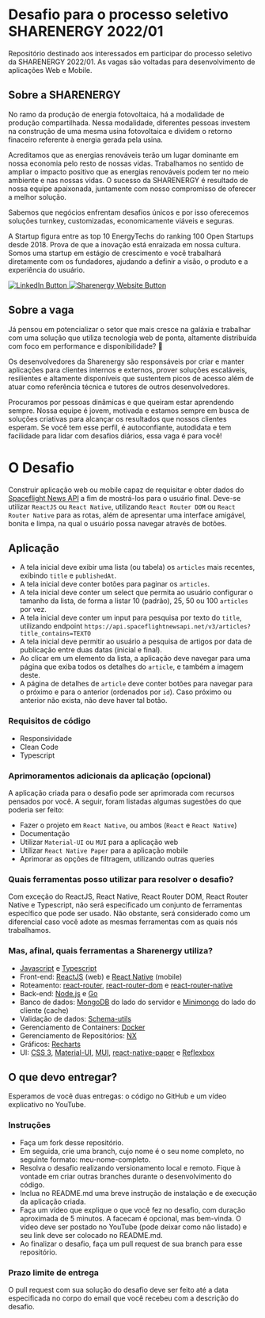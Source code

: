 # Desafio para o processo seletivo SHARENERGY 2022/01

Repositório destinado aos interessados em participar do processo seletivo da SHARENERGY 2022/01. As vagas são voltadas para desenvolvimento de aplicações Web e Mobile.

## Sobre a SHARENERGY

No ramo da produção de energia fotovoltaica, há a modalidade de produção compartilhada. Nessa modalidade, diferentes pessoas investem na construção de uma mesma usina fotovoltaica e dividem o retorno finaceiro referente à energia gerada pela usina.

Acreditamos que as energias renováveis terão um lugar dominante em nossa economia pelo resto de nossas vidas. Trabalhamos no sentido de ampliar o impacto positivo que as energias renováveis podem ter no meio ambiente e nas nossas vidas. O sucesso da SHARENERGY é resultado de nossa equipe apaixonada, juntamente com nosso compromisso de oferecer a melhor solução.

Sabemos que negócios enfrentam desafios únicos e por isso oferecemos soluções turnkey, customizadas, economicamente viáveis e seguras.

A Startup figura entre as top 10 EnergyTechs do ranking 100 Open Startups desde 2018. Prova de que a inovação está enraizada em nossa cultura. Somos uma startup em estágio de crescimento e você trabalhará diretamente com os fundadores, ajudando a definir a visão, o produto e a experiência do usuário.

<p align="left">
  <a href="https://www.linkedin.com/company/sharenergy-brasil/">
    <img src="https://img.shields.io/badge/LinkedIn-%230077B5.svg?&style=flat-square&logo=linkedin&logoColor=white" alt="LinkedIn Button">
  </a>
  <a href="https://sharenergy.com.br/">
    <img src="https://img.shields.io/badge/-Website-red" alt="Sharenergy Website Button">
  </a>
</p>

## Sobre a vaga

Já pensou em potencializar o setor que mais cresce na galáxia e trabalhar com uma solução que utiliza tecnologia web de ponta, altamente distribuída com foco em performance e disponibilidade? 👀

Os desenvolvedores da Sharenergy são responsáveis por criar e manter aplicações para clientes internos e externos, prover soluções escaláveis, resilientes e altamente disponíveis que sustentem picos de acesso além de atuar como referência técnica e tutores de outros desenvolvedores.

Procuramos por pessoas dinâmicas e que queiram estar aprendendo sempre. Nossa equipe é jovem, motivada e estamos sempre em busca de soluções criativas para alcançar os resultados que nossos clientes esperam. Se você tem esse perfil, é autoconfiante, autodidata e tem facilidade para lidar com desafios diários, essa vaga é para você!

# O Desafio

Construir aplicação web ou mobile capaz de requisitar e obter dados do [Spaceflight News API](https://spaceflightnewsapi.net/) a fim de mostrá-los para o usuário final. Deve-se utilizar `ReactJS` ou `React Native`, utilizando `React Router DOM` ou `React Router Native` para as rotas, além de apresentar uma interface amigável, bonita e limpa, na qual o usuário possa navegar através de botões.

## Aplicação

- A tela inicial deve exibir uma lista (ou tabela) os `articles` mais recentes, exibindo `title` e `publishedAt`.
- A tela inicial deve conter botões para paginar os `articles`.
- A tela inicial deve conter um select que permita ao usuário configurar o tamanho da lista, de forma a listar 10 (padrão), 25, 50 ou 100 `articles` por vez.
- A tela inicial deve conter um input para pesquisa por texto do `title`, utilizando endpoint `https://api.spaceflightnewsapi.net/v3/articles?title_contains=TEXTO`
- A tela inicial deve permitir ao usuário a pesquisa de artigos por data de publicação entre duas datas (inicial e final).
- Ao clicar em um elemento da lista, a aplicação deve navegar para uma página que exiba todos os detalhes do `article`, e também a imagem deste.
- A página de detalhes de `article` deve conter botões para navegar para o próximo e para o anterior (ordenados por `id`). Caso próximo ou anterior não exista, não deve haver tal botão.

### Requisitos de código

- Responsividade
- Clean Code
- Typescript

### Aprimoramentos adicionais da aplicação (opcional)

A aplicação criada para o desafio pode ser aprimorada com recursos pensados por você. A seguir, foram listadas algumas sugestões do que poderia ser feito:

- Fazer o projeto em `React Native`, ou ambos (`React` e `React Native`)
- Documentação
- Utilizar `Material-UI` ou `MUI` para a aplicação web
- Utilizar `React Native Paper` para a aplicação mobile
- Aprimorar as opções de filtragem, utilizando outras queries

### Quais ferramentas posso utilizar para resolver o desafio?

Com exceção do ReactJS, React Native, React Router DOM, React Router Native e Typescript, não será especificado um conjunto de ferramentas específico que pode ser usado. Não obstante, será considerado como um diferencial caso você adote as mesmas ferramentas com as quais nós trabalhamos. 

### Mas, afinal, quais ferramentas a Sharenergy utiliza?

* [Javascript](https://developer.mozilla.org/pt-BR/docs/Web/JavaScript) e [Typescript](https://www.typescriptlang.org/)
* Front-end: [ReactJS](https://reactjs.org/) (web) e [React Native](https://reactnative.dev/) (mobile)
* Roteamento: [react-router](https://reactrouter.com/), [react-router-dom](https://www.npmjs.com/package/react-router-dom) e [react-router-native](https://www.npmjs.com/package/react-router-native)
* Back-end: [Node.js](https://nodejs.org/en/) e [Go](https://golang.org/)
* Banco de dados: [MongoDB](https://www.mongodb.com/) do lado do servidor e [Minimongo](https://guide.meteor.com/collections.html) do lado do cliente (cache)
* Validação de dados: [Schema-utils](https://www.npmjs.com/package/schema-utils) 
* Gerenciamento de Containers: [Docker](https://www.docker.com/)
* Gerenciamento de Repositórios: [NX](https://nx.dev/)
* Gráficos: [Recharts](https://recharts.org/en-US/)
* UI: [CSS 3](https://www.w3.org/Style/CSS/), [Material-UI](https://v4.mui.com/), [MUI](https://mui.com/), [react-native-paper](https://callstack.github.io/react-native-paper/) e [Reflexbox](https://rebassjs.org/reflexbox/)

## O que devo entregar?

Esperamos de você duas entregas: o código no GitHub e um vídeo explicativo no YouTube.

### Instruções

- Faça um fork desse repositório.
- Em seguida, crie uma branch, cujo nome é o seu nome completo, no seguinte formato: meu-nome-completo.
- Resolva o desafio realizando versionamento local e remoto. Fique à vontade em criar outras branches durante o desenvolvimento do código.
- Inclua no README.md uma breve instrução de instalação e de execução da aplicação criada.
- Faça um vídeo que explique o que você fez no desafio, com duração aproximada de 5 minutos. A facecam é opcional, mas bem-vinda. O vídeo deve ser postado no YouTube (pode deixar como não listado) e seu link deve ser colocado no README.md.
- Ao finalizar o desafio, faça um pull request de sua branch para esse repositório.

### Prazo limite de entrega

O pull request com sua solução do desafio deve ser feito até a data especificada no corpo do email que você recebeu com a descrição do desafio.
